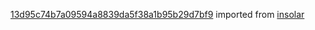 [13d95c74b7a09594a8839da5f38a1b95b29d7bf9](https://github.com/insolar/insolar/commit/13d95c74b7a09594a8839da5f38a1b95b29d7bf9) imported from [insolar](https://github.com/insolar/insolar)
